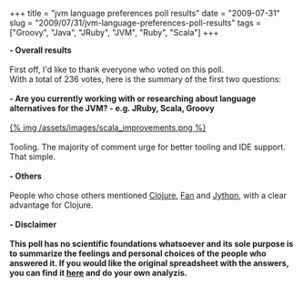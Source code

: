 +++ 
title = "jvm language preferences poll results"
date = "2009-07-31"
slug = "2009/07/31/jvm-language-preferences-poll-results"
tags =["Groovy", "Java", "JRuby", "JVM", "Ruby", "Scala"]
+++

<p>
<strong>- Overall results</strong><br><br>First off, I'd like to thank everyone who voted on this poll.<br>With a total of 236 votes, here is the summary of the first two questions:<br><br><strong>- Are you currently working with or researching about language alternatives for the JVM? - e.g. JRuby, Scala, Groovy</strong><br><br><a href='/assets/images/scala_improvements.png'>{% img /assets/images/scala_improvements.png %}</a></em><br><br>Tooling. The majority of comment urge for better tooling and IDE support. That simple.<br><br><strong>- Others</strong><br><br>People who chose others mentioned <a href="http://clojure.org/" target="_blank">Clojure</a>, <a href="http://www.fandev.org/" target="_blank">Fan</a> and <a href="http://www.jython.org/">Jython</a>, with a clear advantage for Clojure.<br><br><strong>- Disclaimer</strong><br><br><strong>This poll has no scientific foundations whatsoever and its sole purpose is to summarize the feelings and personal choices of the people who answered it. If you would like the original spreadsheet with the answers, you can find it <a href="http://spreadsheets.google.com/ccc?key=0AuABB6DyTXV2dHEtZnNwSDhCb2RVOThFcUNaSUhpbEE&amp;hl=en" target="_blank">here</a> and do your own analyzis.<br></strong>
</p>

